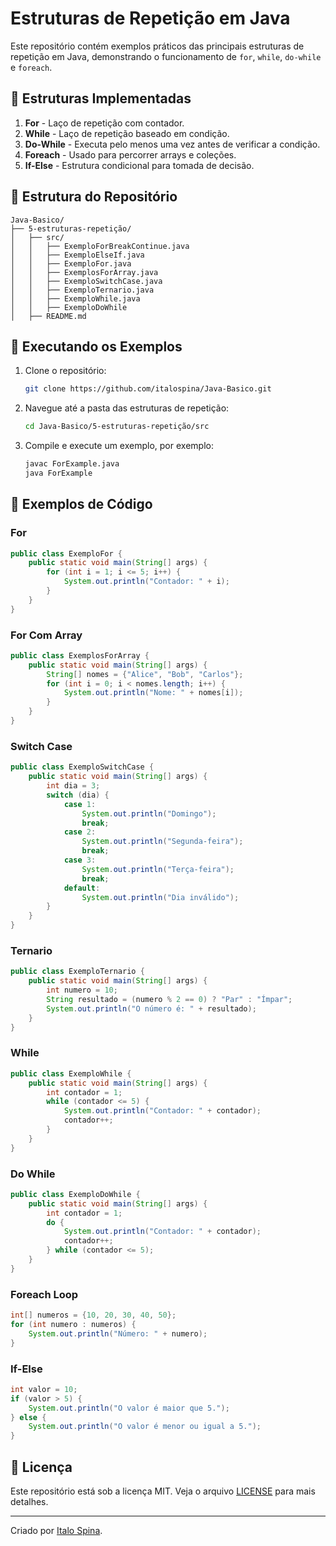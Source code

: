 # Estruturas de Repetição em Java

Este repositório contém exemplos práticos das principais estruturas de repetição em Java, demonstrando o funcionamento de `for`, `while`, `do-while` e `foreach`.

## 📌 Estruturas Implementadas

1. **For** - Laço de repetição com contador.
2. **While** - Laço de repetição baseado em condição.
3. **Do-While** - Executa pelo menos uma vez antes de verificar a condição.
4. **Foreach** - Usado para percorrer arrays e coleções.
5. **If-Else** - Estrutura condicional para tomada de decisão.

## 📂 Estrutura do Repositório

```
Java-Basico/
├── 5-estruturas-repetição/
│   ├── src/
│   │   ├── ExemploForBreakContinue.java
│   │   ├── ExemploElseIf.java
│   │   ├── ExemploFor.java
│   │   ├── ExemplosForArray.java
│   │   ├── ExemploSwitchCase.java
│   │   ├── ExemploTernario.java 
│   │   ├── ExemploWhile.java 
│   │   ├── ExemploDoWhile
│   ├── README.md
```

## 🚀 Executando os Exemplos

1. Clone o repositório:
   ```sh
   git clone https://github.com/italospina/Java-Basico.git
   ```
2. Navegue até a pasta das estruturas de repetição:
   ```sh
   cd Java-Basico/5-estruturas-repetição/src
   ```
3. Compile e execute um exemplo, por exemplo:
   ```sh
   javac ForExample.java
   java ForExample
   ```

## 📖 Exemplos de Código

### For
```java
public class ExemploFor {
    public static void main(String[] args) {
        for (int i = 1; i <= 5; i++) {
            System.out.println("Contador: " + i);
        }
    }
}
```

### For Com Array
```java
public class ExemplosForArray {
    public static void main(String[] args) {
        String[] nomes = {"Alice", "Bob", "Carlos"};
        for (int i = 0; i < nomes.length; i++) {
            System.out.println("Nome: " + nomes[i]);
        }
    }
}
```

### Switch Case
```java
public class ExemploSwitchCase {
    public static void main(String[] args) {
        int dia = 3;
        switch (dia) {
            case 1:
                System.out.println("Domingo");
                break;
            case 2:
                System.out.println("Segunda-feira");
                break;
            case 3:
                System.out.println("Terça-feira");
                break;
            default:
                System.out.println("Dia inválido");
        }
    }
}
```

### Ternario
```java
public class ExemploTernario {
    public static void main(String[] args) {
        int numero = 10;
        String resultado = (numero % 2 == 0) ? "Par" : "Ímpar";
        System.out.println("O número é: " + resultado);
    }
}
```
### While
```java
public class ExemploWhile {
    public static void main(String[] args) {
        int contador = 1;
        while (contador <= 5) {
            System.out.println("Contador: " + contador);
            contador++;
        }
    }
}
```

### Do While
```java
public class ExemploDoWhile {
    public static void main(String[] args) {
        int contador = 1;
        do {
            System.out.println("Contador: " + contador);
            contador++;
        } while (contador <= 5);
    }
}
```

### Foreach Loop
```java
int[] numeros = {10, 20, 30, 40, 50};
for (int numero : numeros) {
    System.out.println("Número: " + numero);
}
```

### If-Else
```java
int valor = 10;
if (valor > 5) {
    System.out.println("O valor é maior que 5.");
} else {
    System.out.println("O valor é menor ou igual a 5.");
}
```

## 📜 Licença

Este repositório está sob a licença MIT. Veja o arquivo [LICENSE](LICENSE) para mais detalhes.

---
Criado por [Italo Spina](https://github.com/italospina).

